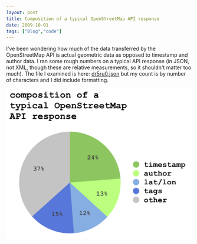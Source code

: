 ```yaml
---
layout: post
title: Composition of a typical OpenStreetMap API response
date: 2009-10-01
tags: ["Blog","code"]
---
```


I've been wondering how much of the data transferred by the OpenStreetMap API is actual geometric data as opposed to timestamp and author data. I ran some rough numbers on a typical API response (in JSON, not XML, though these are relative measurements, so it shouldn't matter too much). The file I examined is here: [dr5ru0.json](http://unterbahn.com/wp-content/uploads/2009/09/dr5ru0.json) but my count is by number of characters and I did include formatting.

![osm-composition](osm-composition1.png "osm-composition")